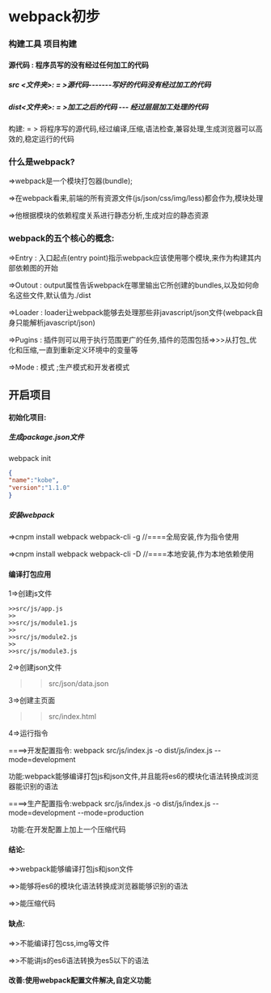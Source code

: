 # webpack初步

### 构建工具 项目构建

#### 源代码 : 程序员写的没有经过任何加工的代码

##### src <文件夹>:  = >源代码-------写好的代码没有经过加工的代码

##### dist<文件夹>:  = >加工之后的代码 --- 经过层层加工处理的代码 

构建: = > 将程序写的源代码,经过编译,压缩,语法检查,兼容处理,生成浏览器可以高效的,稳定运行的代码

### 什么是webpack?

=>webpack是一个模块打包器(bundle);

=>在webpack看来,前端的所有资源文件(js/json/css/img/less)都会作为,模块处理

=>他根据模块的依赖程度关系进行静态分析,生成对应的静态资源

### webpack的五个核心的概念:

=>Entry : 入口起点(entry point)指示webpack应该使用哪个模块,来作为构建其内部依赖图的开始

=>Outout : output属性告诉webpack在哪里输出它所创建的bundles,以及如何命名这些文件,默认值为./dist

=>Loader : loader让webpack能够去处理那些非javascript/json文件(webpack自身只能解析javascript/json)

=>Pugins : 插件则可以用于执行范围更广的任务,插件的范围包括=>>>从打包_优化和压缩,一直到重新定义环境中的变量等

=>Mode : 模式 ;生产模式<production>和开发者模式<development>

## 开启项目

#### 初始化项目:

##### 生成package.json文件

webpack init

````json
{
"name":"kobe",
"version":"1.1.0"
}
````



##### 安装webpack

=>cnpm install webpack webpack-cli -g //====全局安装,作为指令使用

=>cnpm install webpack webpack-cli -D //====本地安装,作为本地依赖使用

#### 编译打包应用

1=>创建js文件

	>>src/js/app.js
	>>
	>>src/js/module1.js
	>>
	>>src/js/module2.js
	>>
	>>src/js/module3.js

2=>创建json文件

> >src/json/data.json

3=>创建主页面

> >src/index.html

4=>运行指令

====>开发配置指令: webpack src/js/index.js -o dist/js/index.js --mode=development

​			功能:webpack能够编译打包js和json文件,并且能将es6的模块化语法转换成浏览器能识别的语法

====>生产配置指令:webpack src/js/index.js -o dist/js/index.js --mode=development --mode=production

​			功能:在开发配置上加上一个压缩代码

#### 结论:

=>>webpack能够编译打包js和json文件

=>>能够将es6的模块化语法转换成浏览器能够识别的语法

=>>能压缩代码

#### 缺点:

=>>不能编译打包css,img等文件

=>>不能讲js的es6语法转换为es5以下的语法

#### 改善:使用webpack配置文件解决,自定义功能



